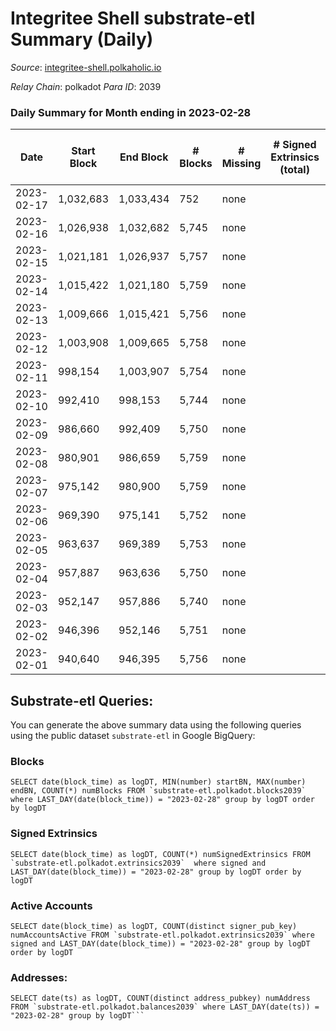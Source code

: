 # Integritee Shell substrate-etl Summary (Daily)

_Source_: [integritee-shell.polkaholic.io](https://integritee-shell.polkaholic.io)

*Relay Chain*: polkadot
*Para ID*: 2039



### Daily Summary for Month ending in 2023-02-28


| Date | Start Block | End Block | # Blocks | # Missing | # Signed Extrinsics (total) | # Active Accounts | # Addresses with Balances | # Events | # Transfers | # XCM Transfers In | # XCM Transfers Out |
| ---- | ----------- | --------- | -------- | --------- | --------------------------- | ----------------- | ------------------------- | -------- | ----------- | ------------------ | ------------------- |
| 2023-02-17 | 1,032,683 | 1,033,434 | 752 | none  |  |  |  |  |   |   |   |
| 2023-02-16 | 1,026,938 | 1,032,682 | 5,745 | none  |  |  |  | 10,490 |   |   |   |
| 2023-02-15 | 1,021,181 | 1,026,937 | 5,757 | none  |  |  | 1 | 11,514 |   |   |   |
| 2023-02-14 | 1,015,422 | 1,021,180 | 5,759 | none  |  |  | 1 | 11,518 |   |   |   |
| 2023-02-13 | 1,009,666 | 1,015,421 | 5,756 | none  |  |  | 1 | 11,512 |   |   |   |
| 2023-02-12 | 1,003,908 | 1,009,665 | 5,758 | none  |  |  | 1 | 11,516 |   |   |   |
| 2023-02-11 | 998,154 | 1,003,907 | 5,754 | none  |  |  | 1 | 11,508 |   |   |   |
| 2023-02-10 | 992,410 | 998,153 | 5,744 | none  |  |  | 1 | 11,488 |   |   |   |
| 2023-02-09 | 986,660 | 992,409 | 5,750 | none  |  |  | 1 | 11,500 |   |   |   |
| 2023-02-08 | 980,901 | 986,659 | 5,759 | none  |  |  | 1 | 11,518 |   |   |   |
| 2023-02-07 | 975,142 | 980,900 | 5,759 | none  |  |  | 1 | 11,518 |   |   |   |
| 2023-02-06 | 969,390 | 975,141 | 5,752 | none  |  |  | 1 | 11,504 |   |   |   |
| 2023-02-05 | 963,637 | 969,389 | 5,753 | none  |  |  | 1 | 11,506 |   |   |   |
| 2023-02-04 | 957,887 | 963,636 | 5,750 | none  |  |  | 1 | 11,500 |   |   |   |
| 2023-02-03 | 952,147 | 957,886 | 5,740 | none  |  |  | 1 | 11,480 |   |   |   |
| 2023-02-02 | 946,396 | 952,146 | 5,751 | none  |  |  | 1 | 11,502 |   |   |   |
| 2023-02-01 | 940,640 | 946,395 | 5,756 | none  |  |  | 1 | 11,512 |   |   |   |

## Substrate-etl Queries:
You can generate the above summary data using the following queries using the public dataset `substrate-etl` in Google BigQuery:


### Blocks
```
SELECT date(block_time) as logDT, MIN(number) startBN, MAX(number) endBN, COUNT(*) numBlocks FROM `substrate-etl.polkadot.blocks2039`  where LAST_DAY(date(block_time)) = "2023-02-28" group by logDT order by logDT
```


### Signed Extrinsics
```
SELECT date(block_time) as logDT, COUNT(*) numSignedExtrinsics FROM `substrate-etl.polkadot.extrinsics2039`  where signed and LAST_DAY(date(block_time)) = "2023-02-28" group by logDT order by logDT
```


### Active Accounts
```
SELECT date(block_time) as logDT, COUNT(distinct signer_pub_key) numAccountsActive FROM `substrate-etl.polkadot.extrinsics2039` where signed and LAST_DAY(date(block_time)) = "2023-02-28" group by logDT order by logDT
```


### Addresses:
```
SELECT date(ts) as logDT, COUNT(distinct address_pubkey) numAddress FROM `substrate-etl.polkadot.balances2039` where LAST_DAY(date(ts)) = "2023-02-28" group by logDT```

